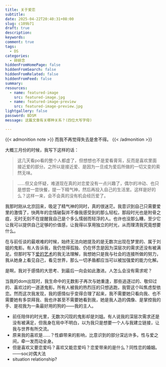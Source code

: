 ```yaml
---
title: 关于爱恋
subtitle:
date: 2025-04-22T20:40:31+08:00
slug: c109b71
draft: true
description:
keywords:
comment: true
tags:
  - DS
categories:
  - 碎碎念
hiddenFromHomePage: false
hiddenFromSearch: false
hiddenFromRelated: false
hiddenFromFeed: false
summary:
resources:
  - name: featured-image
    src: featured-image.jpg
  - name: featured-image-preview
    src: featured-image-preview.jpg
lightgallery: false
password: BDSM
message: 这篇文章有关哪种关系？(四位大写字母)

---
```

{{< admonition note >}}
而我不再觉得失去是舍不得。
{{< /admonition >}}
<!--more-->
大概三月份的时候，我写下这样的话：
> 这几天看po看的整个人都虚了，但想想也不是爱看膏肓，反而是喜欢里面接近爱的部分。之所以是接近爱、是因为一旦成为爱后所做的一切又变的索然无味。

> ……但又会怀疑，难道现在真的对恋爱没有一点兴趣了，偶尔的冲动、也只是想尝一尝快餐，提一下精气神，然后再投入自己的生活里。这样是好的么？这样一来，会不会真的没有机会经历爱了。

我那时刚从北京回来，吸足了精气神的同时，真的很迷茫。我意识到自己只需要爱里的激情了，快两年的恋情破裂并不像我感受到的那么轻松，那段时光也是附骨之疽，无时无刻不在提醒我自己是个多么懦弱而轻浮的人。也许也没那么糟，至少它让我可以提供自己足够的价值感，让我得以享用独立的时光，从而理清我究竟想要什么。

在与前任谈的最艰难的时候，始终无法向她提及的是无数次出现在梦里的、属于刘姐的鬼影。有人告诉我，我仍觉得孤独、仍在怀念是因为深层次的需求还没有被满足。但那时写下[爱的艺术](https://deequoique.github.io/%E7%88%B1%E7%9A%84%E8%89%BA%E6%9C%AF/)的我无法理解，我想她只是我与社会的连接所做的努力，我从她身上看见自己，看见世界，那么一切矛盾都应当可以被加强爱的能力化解。

是啊，我对于感情的大思考、到最后一向会如此激进。人怎么会没有需求呢？

当我的dom出现时，我生命中的无数影子再次与她重逢，那些追逐过的、敬仰过的、喜欢过的一道道鬼影。所有人被我的热烈压的只想逃跑，我管这个叫焦虑型依恋。然而这次我发现，我的感情似乎变得合理了起来，我不需要她只看向我、也不需要她有多崇拜我、我也许甚至不需要她看到我，她是我人造的偶像、是掌控我的手、是视我为一条最好用的狗的——我的主人。

- 前任陪伴的时光里，无数次闪现的鬼影却是刘姐。有人说我的深层次需求还是没有被满足，但我身在局中不明白，以为我只是想要一个人与我建立链接，让我与世界有所交流。
- 原来我的喜欢是……？性癖带来的影响，比意识到的部分深远许多。性与爱之间，牵一发而动全身。
- 但是喜欢又要恋爱吗？喜欢又能恋爱吗？恋爱带来的是什么？同性恋的婚姻。——soc对偶大法
- situation relationship?
